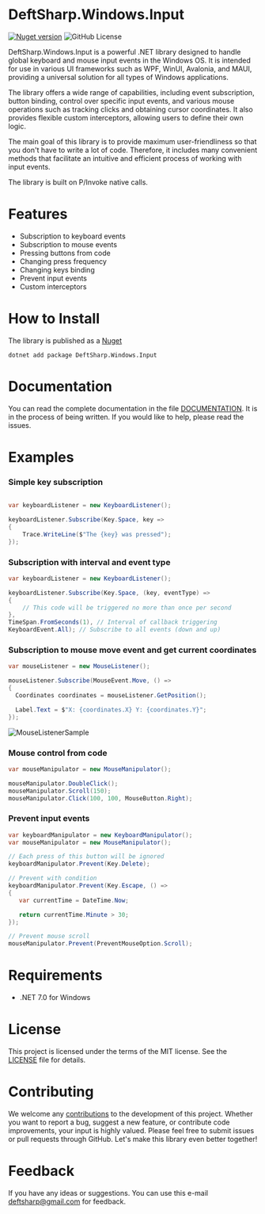 # DeftSharp.Windows.Input

[![Nuget version](https://badge.fury.io/nu/DeftSharp.Windows.Input.svg)](https://www.nuget.org/packages/DeftSharp.Windows.Input)
![GitHub License](https://img.shields.io/github/license/Empiree/DeftSharp.Windows.Input?color=rgb(0%2C191%2C255))

DeftSharp.Windows.Input is a powerful .NET library designed to handle global keyboard and mouse input events in the Windows OS. It is intended for use in various UI frameworks such as WPF, WinUI, Avalonia, and MAUI, providing a universal solution for all types of Windows applications. 

The library offers a wide range of capabilities, including event subscription, button binding, control over specific input events, and various mouse operations such as tracking clicks and obtaining cursor coordinates. It also provides flexible custom interceptors, allowing users to define their own logic.

The main goal of this library is to provide maximum user-friendliness so that you don't have to write a lot of code. Therefore, it includes many convenient methods that facilitate an intuitive and efficient process of working with input events.

The library is built on P/Invoke native calls.

# Features

* Subscription to keyboard events
* Subscription to mouse events
* Pressing buttons from code
* Changing press frequency
* Changing keys binding
* Prevent input events
* Custom interceptors

# How to Install

The library is published as a [Nuget](https://www.nuget.org/packages/DeftSharp.Windows.Input)

`dotnet add package DeftSharp.Windows.Input`

# Documentation

You can read the complete documentation in the file [DOCUMENTATION](https://github.com/Empiree/DeftSharp.Windows.Input/blob/main/DOCUMENTATION.md). It is in the process of being written. If you would like to help, please read the issues.

# Examples

### Simple key subscription

```c#

var keyboardListener = new KeyboardListener();

keyboardListener.Subscribe(Key.Space, key =>
{
    Trace.WriteLine($"The {key} was pressed");
});
```

### Subscription with interval and event type

```c#
var keyboardListener = new KeyboardListener();

keyboardListener.Subscribe(Key.Space, (key, eventType) =>
{
    // This code will be triggered no more than once per second
},
TimeSpan.FromSeconds(1), // Interval of callback triggering
KeyboardEvent.All); // Subscribe to all events (down and up)
```

### Subscription to mouse move event and get current coordinates

```c#
var mouseListener = new MouseListener();

mouseListener.Subscribe(MouseEvent.Move, () =>
{
  Coordinates coordinates = mouseListener.GetPosition();

  Label.Text = $"X: {coordinates.X} Y: {coordinates.Y}";
});
```
![MouseListenerSample](https://github.com/Empiree/DeftSharp.Windows.Input/assets/60399216/9c9a04f6-cb39-491c-b8de-2cb6b435e112)

### Mouse control from code

```c#
var mouseManipulator = new MouseManipulator();

mouseManipulator.DoubleClick();
mouseManipulator.Scroll(150);            
mouseManipulator.Click(100, 100, MouseButton.Right);
```

### Prevent input events

```c#
var keyboardManipulator = new KeyboardManipulator();
var mouseManipulator = new MouseManipulator();

// Each press of this button will be ignored
keyboardManipulator.Prevent(Key.Delete); 

// Prevent with condition
keyboardManipulator.Prevent(Key.Escape, () => 
{
   var currentTime = DateTime.Now;

   return currentTime.Minute > 30;
});

// Prevent mouse scroll            
mouseManipulator.Prevent(PreventMouseOption.Scroll);
```

# Requirements

- .NET 7.0 for Windows

# License

This project is licensed under the terms of the MIT license. See the [LICENSE](https://github.com/Empiree/DeftSharp.WPF.Keyboard/blob/main/LICENSE) file for details.

# Contributing

We welcome any [contributions](https://github.com/Empiree/DeftSharp.Windows.Input/blob/main/CONTRIBUTING.md) to the development of this project. Whether you want to report a bug, suggest a new feature, or contribute code improvements, your input is highly valued. Please feel free to submit issues or pull requests through GitHub. Let's make this library even better together!

# Feedback

If you have any ideas or suggestions. You can use this e-mail [deftsharp@gmail.com](mailto:deftsharp@gmail.com) for feedback.

